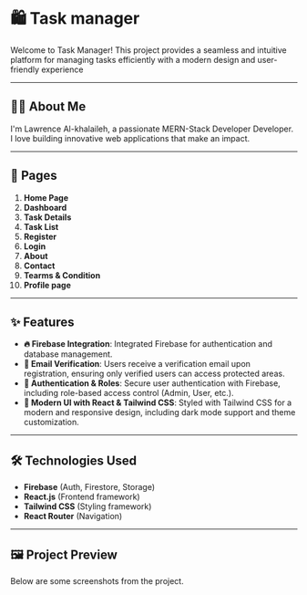 # 🛍️ Task manager

Welcome to Task Manager! This project provides a seamless and intuitive platform for managing tasks efficiently with a modern design and user-friendly experience

---

## 👨‍💻 About Me

I'm Lawrence Al-khalaileh, a passionate MERN-Stack Developer Developer. I love building innovative web applications that make an impact.

---

## 📄 Pages

1. **Home Page**
2. **Dashboard**
3. **Task Details**
4. **Task List**
5. **Register**
6. **Login**
7. **About**
8. **Contact**
9. **Tearms & Condition**
10. **Profile page**

---

## ✨ Features

- **🔥 Firebase Integration**: Integrated Firebase for authentication and database management.
- **📩 Email Verification**: Users receive a verification email upon registration, ensuring only verified users can access protected areas.
- **🔐 Authentication & Roles**: Secure user authentication with Firebase, including role-based access control (Admin, User, etc.).
- **🎨 Modern UI with React & Tailwind CSS**: Styled with Tailwind CSS for a modern and responsive design, including dark mode support and theme customization.

---

## 🛠️ Technologies Used

- **Firebase** (Auth, Firestore, Storage)
- **React.js** (Frontend framework)
- **Tailwind CSS** (Styling framework)
- **React Router** (Navigation)

---

## 🖼️ Project Preview

Below are some screenshots from the project.
